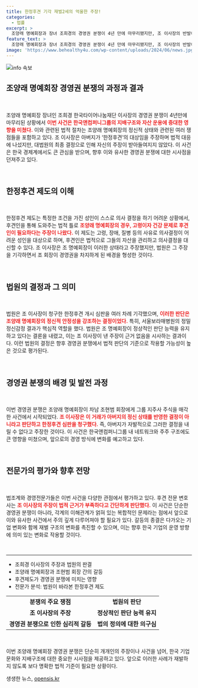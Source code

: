 ```yaml
---
title: 한정후견 기각 재벌2세의 억울한 주장!
categories:
  - 법률
excerpt: >
  조양래 명예회장과 장녀 조희경의 경영권 분쟁이 4년 만에 마무리됐지만, 조 이사장의 반발이 여전히 이어지고 있습니다. 그는 아버지의 정신 건강을 문제 삼으며 법의 정의를 비난했는데, 진실은 과연 무엇일까요? 클릭하여 자세한 내용을 확인하세요!
feature_text: >
  조양래 명예회장과 장녀 조희경의 경영권 분쟁이 4년 만에 마무리됐지만, 조 이사장의 반발이 여전히 이어지고 있습니다. 그는 아버지의 정신 건강을 문제 삼으며 법의 정의를 비난했는데, 진실은 과연 무엇일까요? 클릭하여 자세한 내용을 확인하세요!
image: 'https://www.behealthy4u.com/wp-content/uploads/2024/06/news.jpg'
---
```


<p><img src="https://www.behealthy4u.com/wp-content/uploads/2024/06/news.jpg" alt="info 속보" /></p>

<h2 data-ke-size="size26">조양래 명예회장 경영권 분쟁의 과정과 결과</h2>

<p data-ke-size="size16">&nbsp;</p>

<p>조양래 명예회장 장녀인 조희경 한국타이어나눔재단 이사장의 경영권 분쟁이 4년만에 마무리된 상황에서 <b><span style="color: #ee2323;">이번 사건은 한국앤컴퍼니그룹의 지배구조와 자산 운용에 중대한 영향을 미쳤다.</span></b> 이와 관련된 법적 절차는 조양래 명예회장의 정신적 상태와 관련된 여러 쟁점들을 포함하고 있다. 조 이사장은 아버지가 ‘한정후견’의 대상임을 주장하며 법적 대응에 나섰지만, 대법원의 최종 결정으로 인해 자신의 주장이 받아들여지지 않았다. 이 사건은 한국 경제계에서도 큰 관심을 받으며, 향후 이와 유사한 경영권 분쟁에 대한 시사점을 던져주고 있다. </p>

<p data-ke-size="size16">&nbsp;</p>

<h2 data-ke-size="size26">한정후견 제도의 이해</h2>

<p data-ke-size="size16">&nbsp;</p>

<p>한정후견 제도는 특정한 조건을 가진 성인이 스스로 의사 결정을 하기 어려운 상황에서, 후견인을 통해 도와주는 법적 틀로 <b><span style="color: #ee2323;">조양래 명예회장의 경우, 고령이자 건강 문제로 후견인이 필요하다는 주장이 나왔다.</span></b> 이 제도는 고령, 장애, 질병 등의 사유로 의사결정이 어려운 성인을 대상으로 하며, 후견인은 법적으로 그들의 자산을 관리하고 의사결정을 대신할 수 있다. 조 이사장은 조 명예회장이 이러한 상태라고 주장했지만, 법원은 그 주장을 기각하면서 조 회장이 경영권을 차지하게 된 배경을 형성한 것이다. </p>

<p data-ke-size="size16">&nbsp;</p>

<h2 data-ke-size="size26">법원의 결정과 그 의미</h2>

<p data-ke-size="size16">&nbsp;</p>

<p>법원은 조 이사장이 청구한 한정후견 개시 심판을 여러 차례 기각했으며, <b><span style="color: #ee2323;">이러한 판단은 조양래 명예회장의 정신적 안정성을 강조하는 결정이었다.</span></b> 특히, 서울보라매병원의 정밀 정신감정 결과가 핵심적 역할을 했다. 법원은 조 명예회장이 정상적인 판단 능력을 유지하고 있다는 결론을 내렸고, 이는 조 이사장이 낸 주장이 근거 없음을 시사하는 결과이다. 이런 법원의 결정은 향후 경영권 분쟁에서 법적 판단의 기준으로 작용할 가능성이 높은 것으로 평가된다. </p>

<p data-ke-size="size16">&nbsp;</p>

<h2 data-ke-size="size26">경영권 분쟁의 배경 및 발전 과정</h2>

<p data-ke-size="size16">&nbsp;</p>

<p>이번 경영권 분쟁은 조양래 명예회장이 차남 조현범 회장에게 그룹 지주사 주식을 매각한 사건에서 시작되었다. <b><span style="color: #ee2323;">조 이사장은 이 거래가 아버지의 정신 상태를 반영한 결정이 아니라고 판단하고 한정후견 심판을 청구했다.</span></b> 즉, 아버지가 자발적으로 그러한 결정을 내릴 수 없다고 주장한 것이다. 이 사건은 한국앤컴퍼니그룹 내 네트워크와 주주 구조에도 큰 영향을 미쳤으며, 앞으로의 경영 방식에 변화를 예고하고 있다. </p>

<p data-ke-size="size16">&nbsp;</p>

<h2 data-ke-size="size26">전문가의 평가와 향후 전망</h2>

<p data-ke-size="size16">&nbsp;</p>

<p>법조계와 경영전문가들은 이번 사건을 다양한 관점에서 평가하고 있다. 후견 전문 변호사는 <b><span style="color: #ee2323;">조 이사장의 주장이 법적 근거가 부족하다고 간단하게 판단했다.</span></b> 이 사건은 단순한 경영권 분쟁이 아니라, 각계의 이해관계가 얽혀 있는 복합적인 문제라는 점에서 앞으로 이와 유사한 사건에서 주의 깊게 다루어져야 할 필요가 있다. 갈등의 종결은 다가오는 기업 변화와 함께 재벌 구조의 변화를 촉진할 수 있으며, 이는 향후 한국 기업의 운영 방향에 의미 있는 변화로 작용할 것이다. </p>

<p data-ke-size="size16">&nbsp;</p>

<hr>

<ul>
    <li>조희경 이사장의 주장과 법원의 판결</li>
    <li>조양래 명예회장과 조현범 회장 간의 갈등</li>
    <li>후견제도가 경영권 분쟁에 미치는 영향</li>
    <li>전문가 분석: 법원이 바라본 한정후견 제도</li>
</ul>

<table style="width:100%">
    <tr>
        <td style="text-align: center; height: 17px;"><b>분쟁의 주요 쟁점</b></td>
        <td style="text-align: center; height: 17px;"><b>법원의 판단</b></td>
    </tr>
    <tr>
        <td style="text-align: center; height: 17px;"><b>조 이사장의 주장</b></td>
        <td style="text-align: center; height: 17px;"><b>정상적인 판단 능력 유지</b></td>
    </tr>
    <tr>
        <td style="text-align: center; height: 17px;"><b>경영권 분쟁으로 인한 심리적 갈등</b></td>
        <td style="text-align: center; height: 17px;"><b>법의 정의에 대한 의구심</b></td>
    </tr>
</table>

<p data-ke-size="size16">&nbsp;</p>

<p>이번 조양래 명예회장 경영권 분쟁은 단순히 개개인의 주장이나 사건을 넘어, 한국 기업 문화와 지배구조에 대한 중요한 시사점을 제공하고 있다. 앞으로 이러한 사례가 재발하지 않도록 보다 명확한 법적 기준이 필요한 상황이다.</p>
생생한 뉴스, <a href="https://opensis.kr" rel="dofollow">opensis.kr</a>


